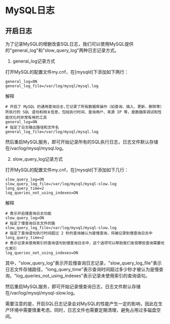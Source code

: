 # MySQL日志

## 开启日志

为了记录MySQL的增删改查SQL日志，我们可以使用MySQL提供的"general_log"和"slow_query_log"两种日志记录方式。

1. general_log记录方式

打开MySQL的配置文件my.cnf，在[mysqld]下添加如下两行：

```
general_log=ON
general_log_file=/var/log/mysql/mysql.log
```

解释
```text
# 开启了 MySQL 的通用查询日志,它记录了所有数据库操作（如查询、插入、更新、删除等）所执行的 SQL 语句和相关信息，包括执行时间、查询用户、来源 IP 等，是数据库调试和性能优化时非常有用的工具
general_log=ON
# 指定了日志输出路径和文件名
general_log_file=/var/log/mysql/mysql.log
```

然后重启MySQL服务，即可开始记录所有的SQL执行日志，日志文件默认存储在/var/log/mysql/mysql.log。

2. slow_query_log记录方式

打开MySQL的配置文件my.cnf，在[mysqld]下添加如下几行：

```
slow_query_log=ON
slow_query_log_file=/var/log/mysql/mysql-slow.log
long_query_time=2
log_queries_not_using_indexes=ON
```

解释
```text
# 表示开启慢查询日志功能
slow_query_log=ON
# 指定了慢查询日志文件的路
slow_query_log_file=/var/log/mysql/mysql-slow.log
# 指定了查询语句执行时间超过 2 秒的查询被认为是慢查询，将被记录到慢查询日志中
long_query_time=2
# 表示记录未使用索引的查询语句到慢查询日志中，这个选项可以帮助我们发现哪些查询需要优化索引
log_queries_not_using_indexes=ON

```

其中，"slow_query_log"表示开启慢查询日志记录，"slow_query_log_file"表示日志文件存储路径，"long_query_time"表示查询时间超过多少秒才被认为是慢查询，"log_queries_not_using_indexes"表示记录未使用索引的查询语句。

然后重启MySQL服务，即可开始记录慢查询日志，日志文件默认存储在/var/log/mysql/mysql-slow.log。

需要注意的是，开启SQL日志记录会对MySQL的性能产生一定的影响，因此在生产环境中需要慎重考虑。同时，日志文件也需要定期清理，避免占用过多磁盘空间。